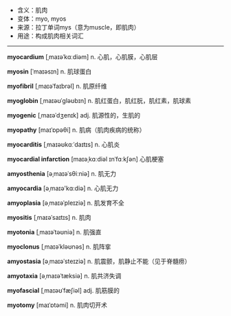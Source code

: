 - <span class="definition">含义：肌肉</span>
- <span class="definition">变体：myo, myos</span>
- <span class="definition">来源：拉丁单词mys（意为muscle，即肌肉）</span>
- <span class="definition">用途：构成肌肉相关词汇</span>


---


<span class="vocabulary">**myocardium**</span> [ˌmaɪəˈkɑːdiəm] n. 心肌，心肌膜，心肌层

<span class="vocabulary">**myosin**</span> [ˈmaɪəsɪn] n. 肌球蛋白

<span class="vocabulary">**myofibril**</span> [ˌmaɪəˈfaɪbrəl] n. 肌原纤维

<span class="vocabulary">**myoglobin**</span> [ˌmaɪəʊˈɡləʊbɪn] n. 肌红蛋白，肌红朊，肌红素，肌球素

<span class="vocabulary">**myogenic**</span> [ˌmaɪəˈdʒenɪk] adj. 肌源性的，生肌的

<span class="vocabulary">**myopathy**</span> [maɪˈɒpəθi] n. 肌病（肌肉疾病的统称）

<span class="vocabulary">**myocarditis**</span> [ˌmaɪəʊkɑːˈdaɪtɪs] n. 心肌炎 

<span class="vocabulary">**myocardial infarction**</span> [maɪəˌkɑːdiəl ɪnˈfɑːkʃən] 心肌梗塞

<span class="vocabulary">**amyosthenia**</span> [əˌmaɪəˈsθiːniə] n. 肌无力

<span class="vocabulary">**amyocardia**</span> [әˌmaɪә'kɑ:diә] n. 心肌无力

<span class="vocabulary">**amyoplasia**</span> [əˌmaɪəˈpleɪziə] n. 肌发育不全

<span class="vocabulary">**myositis**</span> [ˌmaɪəˈsaɪtɪs] n. 肌肉

<span class="vocabulary">**myotonia**</span> [ˌmaɪəˈtəʊniə] n. 肌强直

<span class="vocabulary">**myoclonus**</span> [ˌmaɪəˈkləʊnəs] n. 肌阵挛

<span class="vocabulary">**amyostasia**</span> [əˌmaɪəˈsteɪziə] n. 肌震颤，肌静止不能（见于脊髓痨）

<span class="vocabulary">**amyotaxia**</span> [əˌmaɪəˈtæksiə] n. 肌共济失调

<span class="vocabulary">**myofascial**</span> [ˌmaɪəʊˈfæʃiəl] adj. 肌筋膜的

<span class="vocabulary">**myotomy**</span> [maɪˈɒtəmi] n. 肌肉切开术
